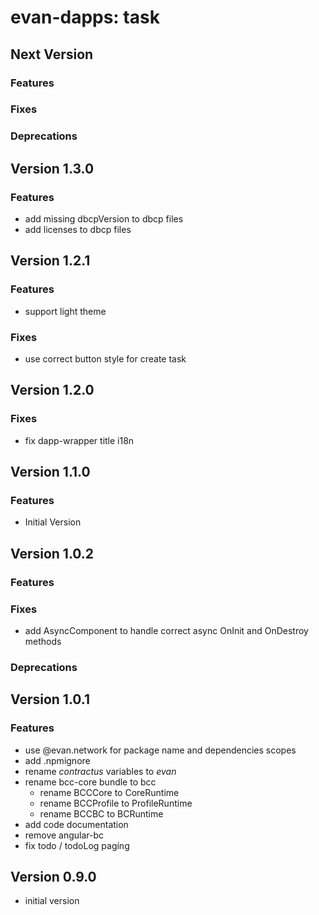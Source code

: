 # evan-dapps: task

## Next Version
### Features
### Fixes
### Deprecations

## Version 1.3.0
### Features
- add missing dbcpVersion to dbcp files
- add licenses to dbcp files

## Version 1.2.1
### Features
- support light theme

### Fixes
- use correct button style for create task

## Version 1.2.0
### Fixes
- fix dapp-wrapper title i18n

## Version 1.1.0
### Features
- Initial Version

## Version 1.0.2
### Features
### Fixes
- add AsyncComponent to handle correct async OnInit and OnDestroy methods

### Deprecations

## Version 1.0.1
### Features
- use @evan.network for package name and dependencies scopes
- add .npmignore
- rename *contractus* variables to *evan*
- rename bcc-core bundle to bcc
  - rename BCCCore to CoreRuntime
  - rename BCCProfile to ProfileRuntime
  - rename BCCBC to BCRuntime
- add code documentation
- remove angular-bc
- fix todo / todoLog pagíng

## Version 0.9.0
- initial version